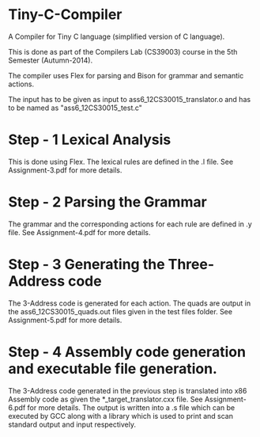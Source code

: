 # Tiny-C-Compiler
A Compiler for Tiny C language (simplified version of C language).

This is done as part of the Compilers Lab (CS39003) course in the 5th Semester (Autumn-2014).

The compiler uses Flex for parsing and Bison for grammar and semantic actions.

The input has to be given as input to ass6_12CS30015_translator.o and has to be named as "ass6_12CS30015_test.c"


# Step - 1 Lexical Analysis
This is done using Flex. The lexical rules are defined in the .l file. See Assignment-3.pdf for more details.

# Step - 2 Parsing the Grammar
The grammar and the corresponding actions for each rule are defined in .y file. See Assignment-4.pdf for more details.

# Step - 3 Generating the Three-Address code
The 3-Address code is generated for each action. The quads are output in the ass6_12CS30015_quads.out files given in the test files folder. See Assignment-5.pdf for more details.

# Step - 4 Assembly code generation and executable file generation.
The 3-Address code generated in the previous step is translated into x86 Assembly code as given the *_target_translator.cxx file. See Assignment-6.pdf for more details. The output is written into a .s file which can be executed by GCC along with a library which is used to print and scan standard output and input respectively.
